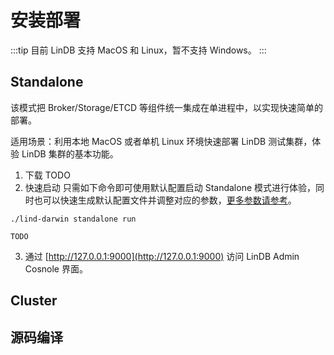 # 安装部署

:::tip
目前 LinDB 支持 MacOS 和 Linux，暂不支持 Windows。
:::

## Standalone

该模式把 Broker/Storage/ETCD 等组件统一集成在单进程中，以实现快速简单的部署。

适用场景：利用本地 MacOS 或者单机 Linux 环境快速部署 LinDB 测试集群，体验 LinDB 集群的基本功能。

1. 下载 
    TODO
2. 快速启动
只需如下命令即可使用默认配置启动 Standalone 模式进行体验，同时也可以快速生成默认配置文件并调整对应的参数，[更多参数请参考](configuration.md#standalone)。
```sh:no-line-numbers
./lind-darwin standalone run
```
```sh:no-line-numbers
TODO
```
3. 通过 [http://127.0.0.1:9000](http://127.0.0.1:9000) 访问 LinDB Admin Cosnole 界面。


## Cluster

## 源码编译